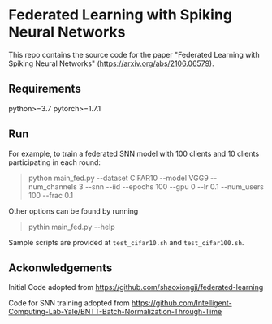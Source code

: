 # Federated Learning with Spiking Neural Networks

This repo contains the source code for the paper "Federated Learning with Spiking Neural Networks" (https://arxiv.org/abs/2106.06579).

## Requirements
python>=3.7
pytorch>=1.7.1

## Run

For example, to train a federated SNN model with 100 clients and 10 clients participating in each round:
> python main_fed.py --dataset CIFAR10 --model VGG9 --num_channels 3 --snn --iid --epochs 100 --gpu 0 --lr 0.1 --num_users 100 --frac 0.1

Other options can be found by running
> pythin main_fed.py --help

Sample scripts are provided at `test_cifar10.sh` and `test_cifar100.sh`.

## Ackonwledgements
Initial Code adopted from https://github.com/shaoxiongji/federated-learning

Code for SNN training adopted from https://github.com/Intelligent-Computing-Lab-Yale/BNTT-Batch-Normalization-Through-Time



